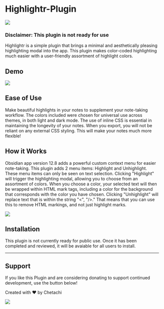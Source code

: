 # Highlightr-Plugin

![](https://github.com/chetachiezikeuzor/Highlightr-Plugin/blob/master/assets/Highlightr%20Demo%20Header.png)

### Disclaimer: This plugin is **not** ready for use

Highlightr is a simple plugin that brings a minimal and aesthetically pleasing highlighting modal into the app. This plugin makes color-coded highlighting much easier with a user-friendly assortment of highlight colors.

## Demo

![](https://github.com/chetachiezikeuzor/Highlightr-Plugin/blob/master/assets/highlightr-demo.gif)

## Ease of Use

Make beautiful highlights in your notes to supplement your note-taking workflow. The colors included were chosen for universal use across themes, in both light and dark mode. The use of inline CSS is essential in maintaining the longevity of your notes. When you export, you will not be reliant on any external CSS styling. This will make your notes much more flexible!

## How it Works

Obsidian app version 12.8 adds a powerful custom context menu for easier note-taking. This plugin adds 2 menu items: Highlight and Unhighlight. These menu items can only be seen on text selection. Clicking "Highlight" will trigger the highlighting modal, allowing you to choose from an assortment of colors. When you choose a color, your selected text will then be wrapped within HTML mark tags, including a color for the background that corresponds with the color you have chosen. Clicking "Unhighlight" will replace text that is within the string "<", "/>." That means that you can use this to remove HTML markings, and not just highlight marks.

![](https://github.com/chetachiezikeuzor/Highlightr-Plugin/blob/master/assets/highlightr.png)

## Installation

This plugin is not currently ready for public use. Once it has been completed and reviewed, it will be avaiable for all users to install.

---

## Support

If you like this Plugin and are considering donating to support continued development, use the button below!

Created with ❤️ by Chetachi

<a href="https://www.buymeacoffee.com/chetachi"><img src="https://img.buymeacoffee.com/button-api/?text=Buy me a coffee&amp;emoji=&amp;slug=chetachi&amp;button_colour=e3e7ef&amp;font_colour=262626&amp;font_family=Inter&amp;outline_colour=262626&amp;coffee_colour=ff0000"></a>
